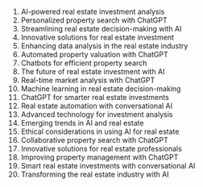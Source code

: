 

1. AI-powered real estate investment analysis
2. Personalized property search with ChatGPT
3. Streamlining real estate decision-making with AI
4. Innovative solutions for real estate investment
5. Enhancing data analysis in the real estate industry
6. Automated property valuation with ChatGPT
7. Chatbots for efficient property search
8. The future of real estate investment with AI
9. Real-time market analysis with ChatGPT
10. Machine learning in real estate decision-making
11. ChatGPT for smarter real estate investments
12. Real estate automation with conversational AI
13. Advanced technology for investment analysis
14. Emerging trends in AI and real estate
15. Ethical considerations in using AI for real estate
16. Collaborative property search with ChatGPT
17. Innovative solutions for real estate professionals
18. Improving property management with ChatGPT
19. Smart real estate investments with conversational AI
20. Transforming the real estate industry with AI
